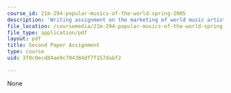 ```yaml
---
course_id: 21m-294-popular-musics-of-the-world-spring-2005
description: 'Writing assignment on the marketing of world music artists. '
file_location: /coursemedia/21m-294-popular-musics-of-the-world-spring-2005/3f0c0ecd84ae9c794384df7f157dabf2_paper2.pdf
file_type: application/pdf
layout: pdf
title: Second Paper Assignment
type: course
uid: 3f0c0ecd84ae9c794384df7f157dabf2

---
```

None